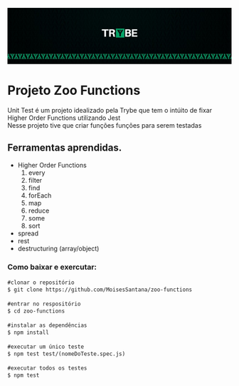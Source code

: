 ![Banner da Trybe](./trybe-banner.jpeg)
# Projeto Zoo Functions

Unit Test é um projeto idealizado pela Trybe que tem o intúito de fixar Higher Order Functions utilizando Jest
<br>
Nesse projeto tive que criar funções funções para serem testadas

## Ferramentas aprendidas.
* Higher Order Functions
  1. every
  2. filter
  3. find
  4. forEach
  5. map
  6. reduce
  7. some
  8. sort
* spread
* rest
* destructuring (array/object)

### Como baixar e exercutar:
~~~Shell
#clonar o repositório
$ git clone https://github.com/MoisesSantana/zoo-functions

#entrar no respositório
$ cd zoo-functions

#instalar as dependências
$ npm install

#executar um único teste
$ npm test test/(nomeDoTeste.spec.js)

#executar todos os testes
$ npm test
